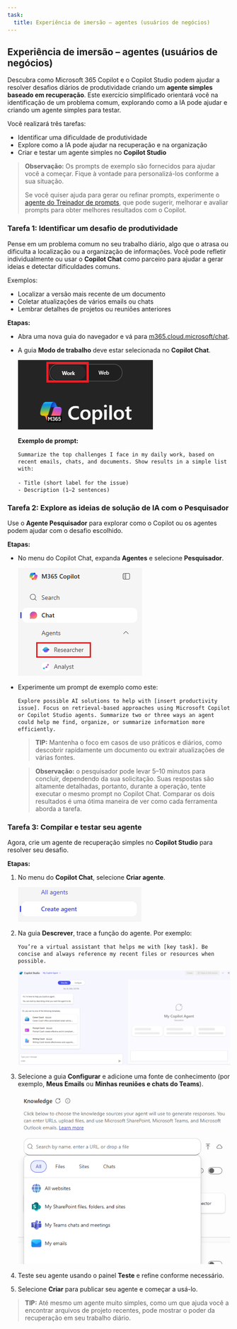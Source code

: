 ```yaml
---
task:
  title: Experiência de imersão – agentes (usuários de negócios)
---
```


## Experiência de imersão – agentes (usuários de negócios)

Descubra como Microsoft 365 Copilot e o Copilot Studio podem ajudar a resolver desafios diários de produtividade criando um **agente simples baseado em recuperação**. Este exercício simplificado orientará você na identificação de um problema comum, explorando como a IA pode ajudar e criando um agente simples para testar.  

Você realizará três tarefas:

- Identificar uma dificuldade de produtividade  
- Explore como a IA pode ajudar na recuperação e na organização  
- Criar e testar um agente simples no **Copilot Studio**  

> **Observação:** Os prompts de exemplo são fornecidos para ajudar você a começar. Fique à vontade para personalizá-los conforme a sua situação.  
>
> Se você quiser ajuda para gerar ou refinar prompts, experimente o <a href="https://appsource.microsoft.com/en-us/product/office/WA200007578" target="_blank">agente do Treinador de prompts</a>, que pode sugerir, melhorar e avaliar prompts para obter melhores resultados com o Copilot.

### Tarefa 1: Identificar um desafio de produtividade  

Pense em um problema comum no seu trabalho diário, algo que o atrasa ou dificulta a localização ou a organização de informações. Você pode refletir individualmente ou usar o **Copilot Chat** como parceiro para ajudar a gerar ideias e detectar dificuldades comuns.

Exemplos:

- Localizar a versão mais recente de um documento  
- Coletar atualizações de vários emails ou chats  
- Lembrar detalhes de projetos ou reuniões anteriores  

**Etapas:**  

- Abra uma nova guia do navegador e vá para [m365.cloud.microsoft/chat](https://m365.cloud.microsoft/chat). 

- A guia **Modo de trabalho** deve estar selecionada no **Copilot Chat**.  

   ![Captura de tela mostrando a guia Modo de trabalho no Copilot Chat.](../Prompts/Media/work-mode.png)  

    **Exemplo de prompt:**

    ```text
    Summarize the top challenges I face in my daily work, based on recent emails, chats, and documents. Show results in a simple list with: 
    
    - Title (short label for the issue) 
    - Description (1–2 sentences) 
    ```  

### Tarefa 2: Explore as ideias de solução de IA com o Pesquisador  

Use o **Agente Pesquisador** para explorar como o Copilot ou os agentes podem ajudar com o desafio escolhido.

**Etapas:**  

- No menu do Copilot Chat, expanda **Agentes** e selecione **Pesquisador**.  

   ![Captura de tela mostrando o Pesquisador selecionado no menu do M365 Copilot.](../Prompts/Media/researcher.png)  

- Experimente um prompt de exemplo como este:  

   ```text
   Explore possible AI solutions to help with [insert productivity issue]. Focus on retrieval-based approaches using Microsoft Copilot or Copilot Studio agents. Summarize two or three ways an agent could help me find, organize, or summarize information more efficiently.
   ```  

    > **TIP:** Mantenha o foco em casos de uso práticos e diários, como descobrir rapidamente um documento ou extrair atualizações de várias fontes.
  
    > **Observação:** o pesquisador pode levar 5–10 minutos para concluir, dependendo da sua solicitação. Suas respostas são altamente detalhadas, portanto, durante a operação, tente executar o mesmo prompt no Copilot Chat. Comparar os dois resultados é uma ótima maneira de ver como cada ferramenta aborda a tarefa.
    
### Tarefa 3: Compilar e testar seu agente  

Agora, crie um agente de recuperação simples no **Copilot Studio** para resolver seu desafio.  

**Etapas:**  

1. No menu do **Copilot Chat**, selecione **Criar agente**.

   ![Captura de tela mostrando a criação de um link de agente.](../Prompts/Media/create-agent.png)  

1. Na guia **Descrever**, trace a função do agente. Por exemplo:  

   ```text
   You’re a virtual assistant that helps me with [key task]. Be concise and always reference my recent files or resources when possible.
   ```  

   ![Captura de tela mostrando como descrever o agente com o prompt de exemplo preenchido.](../Prompts/Media/create-agent-through-describe.png)  

1. Selecione a guia **Configurar** e adicione uma fonte de conhecimento (por exemplo, **Meus Emails** ou **Minhas reuniões e chats do Teams**).

    ![Captura de tela mostrando a seção de fontes de conhecimento no construtor de agentes.](../Prompts/Media/knowledge-sources.png)

1. Teste seu agente usando o painel **Teste** e refine conforme necessário.  
1. Selecione **Criar** para publicar seu agente e começar a usá-lo.  

> **TIP:** Até mesmo um agente muito simples, como um que ajuda você a encontrar arquivos de projeto recentes, pode mostrar o poder da recuperação em seu trabalho diário.
